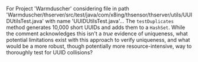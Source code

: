 For Project 'Warmduscher' considering file in path 'Warmduscher/thserver/src/test/java/com/x8ing/thsensor/thserver/utils/UUIDUtilsTest.java' with name 'UUIDUtilsTest.java'... 
The `testDuplicates` method generates 10,000 short UUIDs and adds them to a `HashSet`. While the comment acknowledges this isn't a *true* evidence of uniqueness, what potential limitations exist with this approach to verify uniqueness, and what would be a more robust, though potentially more resource-intensive, way to thoroughly test for UUID collisions?